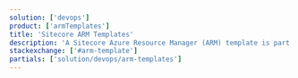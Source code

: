 ```yaml
---
solution: ['devops']
product: ['armTemplates']
title: 'Sitecore ARM Templates'
description: 'A Sitecore Azure Resource Manager (ARM) template is part of the toolkit that you use to deploy a new Sitecore environment to Azure App Services.'
stackexchange: ['#arm-template']
partials: ['solution/devops/arm-templates']
---
```

